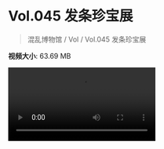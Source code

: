 # Vol.045 发条珍宝展

> 混乱博物馆 / Vol / Vol.045 发条珍宝展

**视频大小**: 63.69 MB

<div class="video"><video src="https://file.hsyhx.top/archive/混乱博物馆/Vol/045.mp4" controls preload>🤔 您的浏览器不支持 video 标签</video></div>